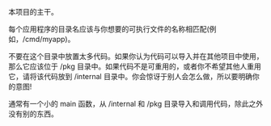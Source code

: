 本项目的主干。

每个应用程序的目录名应该与你想要的可执行文件的名称相匹配(例如，/cmd/myapp)。

不要在这个目录中放置太多代码。如果你认为代码可以导入并在其他项目中使用，那么它应该位于 /pkg 目录中。如果代码不是可重用的，或者你不希望其他人重用它，请将该代码放到 /internal 目录中。你会惊讶于别人会怎么做，所以要明确你的意图!

通常有一个小的 main 函数，从 /internal 和 /pkg 目录导入和调用代码，除此之外没有别的东西。